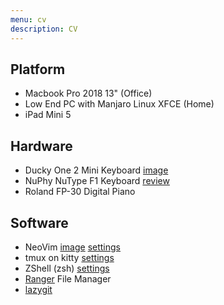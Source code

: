 ```yaml
---
menu: cv
description: CV
---
```

## Platform

- Macbook Pro 2018 13" (Office)
- Low End PC with Manjaro Linux XFCE (Home)
- iPad Mini 5

## Hardware

- Ducky One 2 Mini Keyboard [image](https://twitter.com/bandungpenting/status/1146845120618090497)
- NuPhy NuType F1 Keyboard [review](/posts/202004nuphy-nutype-f1-keyboard-review/)
- Roland FP-30 Digital Piano

## Software
- NeoVim [image](https://twitter.com/bandungpenting/status/1162210601340305409) [settings](https://gist.github.com/ybbond/16ee5000eeca727899eac43a4c20291c) 
- tmux on kitty [settings](https://gist.github.com/ybbond/26165e50f36a439b6b930607976a1e82)
- ZShell (zsh) [settings](https://gist.github.com/ybbond/e6f827f977248b5d9eda8e1c49da82e9)
- [Ranger](https://github.com/ranger/ranger) File Manager
- [lazygit](https://github.com/jesseduffield/lazygit)